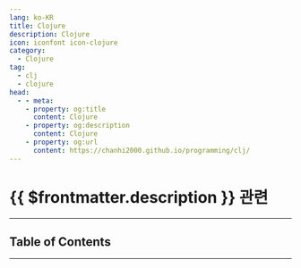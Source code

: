 ```yaml
---
lang: ko-KR
title: Clojure
description: Clojure
icon: iconfont icon-clojure
category: 
  - Clojure
tag:
  - clj
  - clojure
head:
  - - meta:
    - property: og:title
      content: Clojure
    - property: og:description
      content: Clojure
    - property: og:url
      content: https://chanhi2000.github.io/programming/clj/
---
```


# {{ $frontmatter.description }} 관련

<ShieldsGroup logos="clojure"/>

---

## Table of Contents

<ToCLocal basePath="/programming/clj/" />

---

<TagLinks />